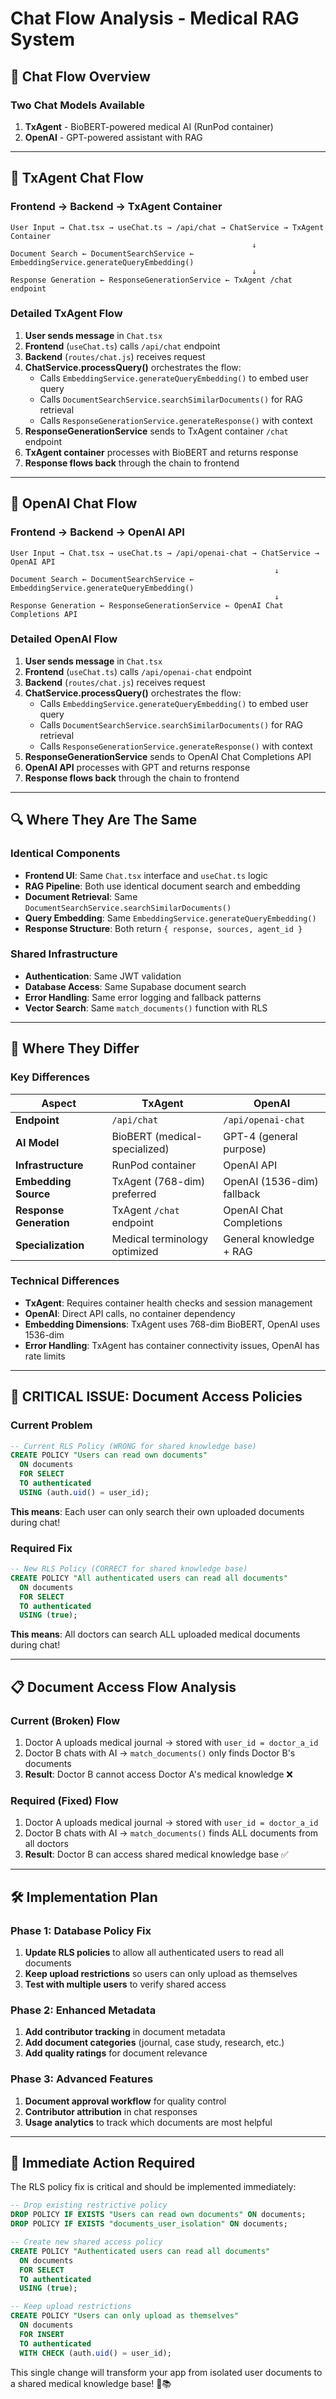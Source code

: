 # Chat Flow Analysis - Medical RAG System

## 🔄 **Chat Flow Overview**

### **Two Chat Models Available**
1. **TxAgent** - BioBERT-powered medical AI (RunPod container)
2. **OpenAI** - GPT-powered assistant with RAG

---

## 🎯 **TxAgent Chat Flow**

### **Frontend → Backend → TxAgent Container**
```
User Input → Chat.tsx → useChat.ts → /api/chat → ChatService → TxAgent Container
                                                      ↓
Document Search ← DocumentSearchService ← EmbeddingService.generateQueryEmbedding()
                                                      ↓
Response Generation ← ResponseGenerationService ← TxAgent /chat endpoint
```

### **Detailed TxAgent Flow**
1. **User sends message** in `Chat.tsx`
2. **Frontend** (`useChat.ts`) calls `/api/chat` endpoint
3. **Backend** (`routes/chat.js`) receives request
4. **ChatService.processQuery()** orchestrates the flow:
   - Calls `EmbeddingService.generateQueryEmbedding()` to embed user query
   - Calls `DocumentSearchService.searchSimilarDocuments()` for RAG retrieval
   - Calls `ResponseGenerationService.generateResponse()` with context
5. **ResponseGenerationService** sends to TxAgent container `/chat` endpoint
6. **TxAgent container** processes with BioBERT and returns response
7. **Response flows back** through the chain to frontend

---

## 🧠 **OpenAI Chat Flow**

### **Frontend → Backend → OpenAI API**
```
User Input → Chat.tsx → useChat.ts → /api/openai-chat → ChatService → OpenAI API
                                                           ↓
Document Search ← DocumentSearchService ← EmbeddingService.generateQueryEmbedding()
                                                           ↓
Response Generation ← ResponseGenerationService ← OpenAI Chat Completions API
```

### **Detailed OpenAI Flow**
1. **User sends message** in `Chat.tsx` 
2. **Frontend** (`useChat.ts`) calls `/api/openai-chat` endpoint
3. **Backend** (`routes/chat.js`) receives request
4. **ChatService.processQuery()** orchestrates the flow:
   - Calls `EmbeddingService.generateQueryEmbedding()` to embed user query
   - Calls `DocumentSearchService.searchSimilarDocuments()` for RAG retrieval
   - Calls `ResponseGenerationService.generateResponse()` with context
5. **ResponseGenerationService** sends to OpenAI Chat Completions API
6. **OpenAI API** processes with GPT and returns response
7. **Response flows back** through the chain to frontend

---

## 🔍 **Where They Are The Same**

### **Identical Components**
- **Frontend UI**: Same `Chat.tsx` interface and `useChat.ts` logic
- **RAG Pipeline**: Both use identical document search and embedding
- **Document Retrieval**: Same `DocumentSearchService.searchSimilarDocuments()`
- **Query Embedding**: Same `EmbeddingService.generateQueryEmbedding()`
- **Response Structure**: Both return `{ response, sources, agent_id }`

### **Shared Infrastructure**
- **Authentication**: Same JWT validation
- **Database Access**: Same Supabase document search
- **Error Handling**: Same error logging and fallback patterns
- **Vector Search**: Same `match_documents()` function with RLS

---

## 🔄 **Where They Differ**

### **Key Differences**

| Aspect | TxAgent | OpenAI |
|--------|---------|---------|
| **Endpoint** | `/api/chat` | `/api/openai-chat` |
| **AI Model** | BioBERT (medical-specialized) | GPT-4 (general purpose) |
| **Infrastructure** | RunPod container | OpenAI API |
| **Embedding Source** | TxAgent (768-dim) preferred | OpenAI (1536-dim) fallback |
| **Response Generation** | TxAgent `/chat` endpoint | OpenAI Chat Completions |
| **Specialization** | Medical terminology optimized | General knowledge + RAG |

### **Technical Differences**
- **TxAgent**: Requires container health checks and session management
- **OpenAI**: Direct API calls, no container dependency
- **Embedding Dimensions**: TxAgent uses 768-dim BioBERT, OpenAI uses 1536-dim
- **Error Handling**: TxAgent has container connectivity issues, OpenAI has rate limits

---

## 🚨 **CRITICAL ISSUE: Document Access Policies**

### **Current Problem**
```sql
-- Current RLS Policy (WRONG for shared knowledge base)
CREATE POLICY "Users can read own documents"
  ON documents
  FOR SELECT
  TO authenticated
  USING (auth.uid() = user_id);
```

**This means**: Each user can only search their own uploaded documents during chat!

### **Required Fix**
```sql
-- New RLS Policy (CORRECT for shared knowledge base)
CREATE POLICY "All authenticated users can read all documents"
  ON documents
  FOR SELECT
  TO authenticated
  USING (true);
```

**This means**: All doctors can search ALL uploaded medical documents during chat!

---

## 📋 **Document Access Flow Analysis**

### **Current (Broken) Flow**
1. Doctor A uploads medical journal → stored with `user_id = doctor_a_id`
2. Doctor B chats with AI → `match_documents()` only finds Doctor B's documents
3. **Result**: Doctor B cannot access Doctor A's medical knowledge ❌

### **Required (Fixed) Flow**
1. Doctor A uploads medical journal → stored with `user_id = doctor_a_id` 
2. Doctor B chats with AI → `match_documents()` finds ALL documents from all doctors
3. **Result**: Doctor B can access shared medical knowledge base ✅

---

## 🛠 **Implementation Plan**

### **Phase 1: Database Policy Fix**
1. **Update RLS policies** to allow all authenticated users to read all documents
2. **Keep upload restrictions** so users can only upload as themselves
3. **Test with multiple users** to verify shared access

### **Phase 2: Enhanced Metadata**
1. **Add contributor tracking** in document metadata
2. **Add document categories** (journal, case study, research, etc.)
3. **Add quality ratings** for document relevance

### **Phase 3: Advanced Features**
1. **Document approval workflow** for quality control
2. **Contributor attribution** in chat responses
3. **Usage analytics** to track which documents are most helpful

---

## 🔧 **Immediate Action Required**

The RLS policy fix is critical and should be implemented immediately:

```sql
-- Drop existing restrictive policy
DROP POLICY IF EXISTS "Users can read own documents" ON documents;
DROP POLICY IF EXISTS "documents_user_isolation" ON documents;

-- Create new shared access policy
CREATE POLICY "Authenticated users can read all documents"
  ON documents
  FOR SELECT
  TO authenticated
  USING (true);

-- Keep upload restrictions
CREATE POLICY "Users can only upload as themselves"
  ON documents
  FOR INSERT
  TO authenticated
  WITH CHECK (auth.uid() = user_id);
```

This single change will transform your app from isolated user documents to a shared medical knowledge base! 🏥📚